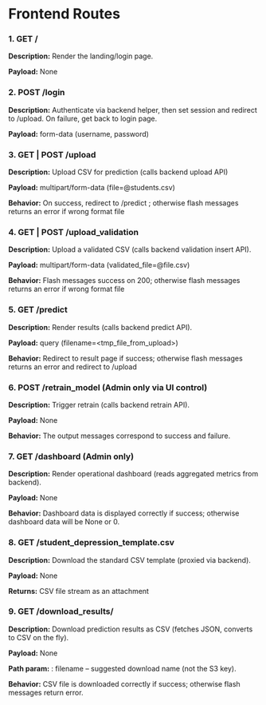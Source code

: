 # Frontend Routes

### 1. GET /
**Description:** Render the landing/login page.

**Payload:** None

### 2. POST /login

**Description:** Authenticate via backend helper, then set session and redirect to /upload. On failure, get back to login page.

**Payload:** form-data (username, password)

### 3. GET | POST /upload

**Description:** Upload CSV for prediction (calls backend upload API)

**Payload:** multipart/form-data (file=@students.csv)

**Behavior:** On success, redirect to /predict ; otherwise flash messages returns an error if wrong format file

### 4. GET | POST /upload_validation

**Description:** Upload a validated CSV (calls backend validation insert API).

**Payload:**  multipart/form-data (validated_file=@file.csv)

**Behavior:** Flash messages success on 200; otherwise flash messages returns an error if wrong format file

### 5. GET /predict

**Description:** Render results (calls backend predict API).

**Payload:**  query (filename=<tmp_file_from_upload>)

**Behavior:** Redirect to result page if success; otherwise flash messages returns an error and redirect to /upload

### 6. POST /retrain_model (Admin only via UI control)

**Description:**  Trigger retrain (calls backend retrain API).

**Payload:** None

**Behavior:**  The output messages correspond to success and failure.

### 7. GET /dashboard (Admin only)

**Description:**  Render operational dashboard (reads aggregated metrics from backend).

**Payload:** None

**Behavior:**  Dashboard data is displayed correctly if success; otherwise dashboard data will be None or 0.

### 8. GET /student_depression_template.csv

**Description:** Download the standard CSV template (proxied via backend).

**Payload:** None

**Returns:** CSV file stream as an attachment

### 9. GET /download_results/<filename>

**Description:** Download prediction results as CSV (fetches JSON, converts to CSV on the fly).

**Payload:** None

**Path param:** : filename – suggested download name (not the S3 key).

**Behavior:**  CSV file is downloaded correctly if success; otherwise flash messages return error.
